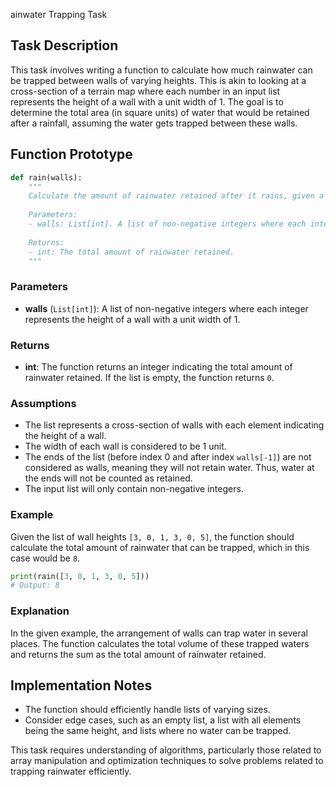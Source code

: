 ainwater Trapping Task

## Task Description
This task involves writing a function to calculate how much rainwater can be trapped between walls of varying heights. This is akin to looking at a cross-section of a terrain map where each number in an input list represents the height of a wall with a unit width of 1. The goal is to determine the total area (in square units) of water that would be retained after a rainfall, assuming the water gets trapped between these walls.

## Function Prototype
```python
def rain(walls):
    """
    Calculate the amount of rainwater retained after it rains, given a list of wall heights.
    
    Parameters:
    - walls: List[int]. A list of non-negative integers where each integer represents the height of a wall.
    
    Returns:
    - int: The total amount of rainwater retained.
    """
```

### Parameters
- **walls** (`List[int]`): A list of non-negative integers where each integer represents the height of a wall with a unit width of 1.

### Returns
- **int**: The function returns an integer indicating the total amount of rainwater retained. If the list is empty, the function returns `0`.

### Assumptions
- The list represents a cross-section of walls with each element indicating the height of a wall.
- The width of each wall is considered to be 1 unit.
- The ends of the list (before index 0 and after index `walls[-1]`) are not considered as walls, meaning they will not retain water. Thus, water at the ends will not be counted as retained.
- The input list will only contain non-negative integers.

### Example
Given the list of wall heights `[3, 0, 1, 3, 0, 5]`, the function should calculate the total amount of rainwater that can be trapped, which in this case would be `8`.

```python
print(rain([3, 0, 1, 3, 0, 5]))
# Output: 8
```

### Explanation
In the given example, the arrangement of walls can trap water in several places. The function calculates the total volume of these trapped waters and returns the sum as the total amount of rainwater retained.

## Implementation Notes
- The function should efficiently handle lists of varying sizes.
- Consider edge cases, such as an empty list, a list with all elements being the same height, and lists where no water can be trapped.

This task requires understanding of algorithms, particularly those related to array manipulation and optimization techniques to solve problems related to trapping rainwater efficiently.
